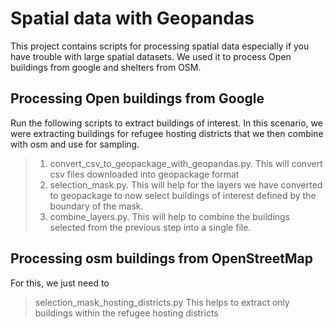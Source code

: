 # Spatial data with Geopandas

This project contains scripts for processing spatial data especially if you have trouble with large spatial datasets.
We used it to process Open buildings from google and shelters from OSM.

## Processing Open buildings from Google 

Run the following  scripts to extract buildings of interest.
In this scenario, we were extracting buildings for refugee hosting districts that we then combine with osm and use for sampling.

> 1. convert_csv_to_geopackage_with_geopandas.py. This will convert csv files downloaded into geopackage format
> 2. selection_mask.py. This will help for the layers we have converted to geopackage to now select buildings of interest defined by the boundary of the mask.
> 3. combine_layers.py. This will help to combine the buildings selected from the previous step into a single file.

## Processing osm buildings from OpenStreetMap 

For this, we just need to

> selection_mask_hosting_districts.py This helps to extract only buildings within the refugee hosting districts
> 
 
